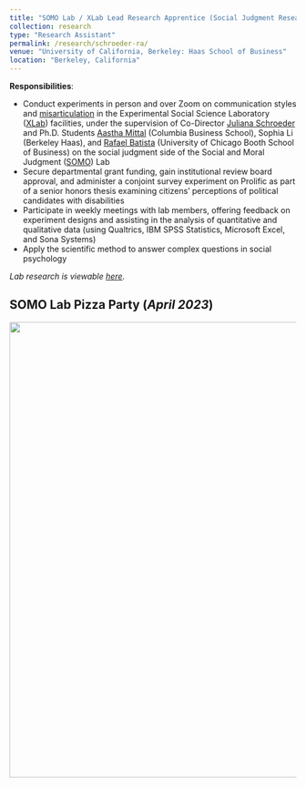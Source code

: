 ```yaml
---
title: "SOMO Lab / XLab Lead Research Apprentice (Social Judgment Research with Co-Director Juliana Schroeder) (_June 2022 - Present_)"
collection: research
type: "Research Assistant"
permalink: /research/schroeder-ra/
venue: "University of California, Berkeley: Haas School of Business"
location: "Berkeley, California"
---
```


__Responsibilities__:
- Conduct experiments in person and over Zoom on communication styles and [misarticulation](https://papers.ssrn.com/sol3/papers.cfm?abstract_id=4164007) in the Experimental Social Science Laboratory ([XLab](https://xlab.berkeley.edu/)) facilities, under the supervision of Co-Director [Juliana Schroeder](https://julianaschroeder.com/) and Ph.D. Students [Aastha Mittal](https://academics.gsb.columbia.edu/management-division/people/aastha-mittal) (Columbia Business School), Sophia Li (Berkeley Haas), and [Rafael Batista](https://rafaelmbatista.com/) (University of Chicago Booth School of Business) on the social judgment side of the Social and Moral Judgment ([SOMO](https://www.somolab.org/)) Lab
- Secure departmental grant funding, gain institutional review board approval, and administer a conjoint survey experiment on Prolific as part of a senior honors thesis examining citizens’ perceptions of political candidates with disabilities
- Participate in weekly meetings with lab members, offering feedback on experiment designs and assisting in the analysis of quantitative and qualitative data (using Qualtrics, IBM SPSS Statistics, Microsoft Excel, and Sona Systems)
- Apply the scientific method to answer complex questions in social psychology

_Lab research is viewable [here](https://www.somolab.org/overview)._

## SOMO Lab Pizza Party (_April 2023_)
<img width="800" src="https://user-images.githubusercontent.com/100865459/239700445-6fdba757-557b-49b5-9f24-a884772196f9.jpeg">
